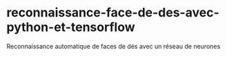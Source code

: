 # reconnaissance-face-de-des-avec-python-et-tensorflow
Reconnaissance automatique de faces de dés avec un réseau de neurones
